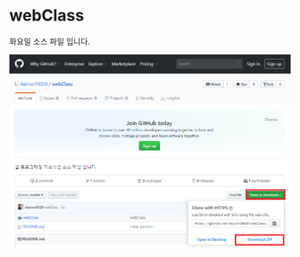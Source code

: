 # webClass
화요일  소스 파일 입니다.

![다운로드 방법](https://github.com/dalcon10028/webClass/blob/master/%EC%BA%A1%EC%B2%98.PNG?raw=true)
